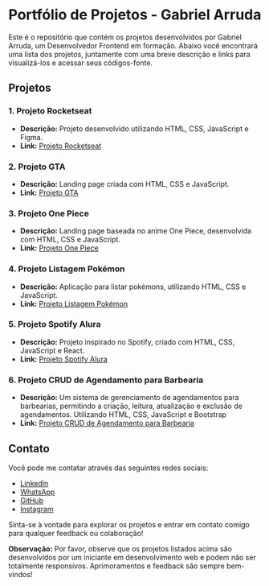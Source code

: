 # Portfólio de Projetos - Gabriel Arruda

Este é o repositório que contém os projetos desenvolvidos por Gabriel Arruda, um Desenvolvedor Frontend em formação. Abaixo você encontrará uma lista dos projetos, juntamente com uma breve descrição e links para visualizá-los e acessar seus códigos-fonte.

## Projetos

### 1. Projeto Rocketseat
- **Descrição:** Projeto desenvolvido utilizando HTML, CSS, JavaScript e Figma.
- **Link:** [Projeto Rocketseat](https://github.com/GabrielArrudaDev/Projeto-Rocketseat)

### 2. Projeto GTA
- **Descrição:** Landing page criada com HTML, CSS e JavaScript.
- **Link:** [Projeto GTA](https://github.com/GabrielArrudaDev/Projeto-GTA)

### 3. Projeto One Piece
- **Descrição:** Landing page baseada no anime One Piece, desenvolvida com HTML, CSS e JavaScript.
- **Link:** [Projeto One Piece](https://github.com/GabrielArrudaDev/Projeto-One-Piece)

### 4. Projeto Listagem Pokémon
- **Descrição:** Aplicação para listar pokémons, utilizando HTML, CSS e JavaScript.
- **Link:** [Projeto Listagem Pokémon](https://github.com/GabrielArrudaDev/Projeto-Listagem-Pokemon)

### 5. Projeto Spotify Alura
- **Descrição:** Projeto inspirado no Spotify, criado com HTML, CSS, JavaScript e React.
- **Link:** [Projeto Spotify Alura](https://github.com/GabrielArrudaDev/Imersao-Front-End-Alura)

### 6. Projeto CRUD de Agendamento para Barbearia
- **Descrição:** Um sistema de gerenciamento de agendamentos para barbearias, permitindo a criação, leitura, atualização e exclusão de agendamentos. Utilizando HTML, CSS, JavaScript e Bootstrap
- **Link:** [Projeto CRUD de Agendamento para Barbearia](https://github.com/GabrielArrudaDev/Projeto-CRUD-Agendamento)

## Contato

Você pode me contatar através das seguintes redes sociais:

- [LinkedIn](https://www.linkedin.com/in/gabriel-arruda-665464234/)
- [WhatsApp](https://wa.me/5515981537286)
- [GitHub](https://github.com/GabrielArrudaDev)
- [Instagram](https://www.instagram.com/_arrud4)

Sinta-se à vontade para explorar os projetos e entrar em contato comigo para qualquer feedback ou colaboração!

**Observação:** Por favor, observe que os projetos listados acima são desenvolvidos por um iniciante em desenvolvimento web e podem não ser totalmente responsivos. Aprimoramentos e feedback são sempre bem-vindos!
